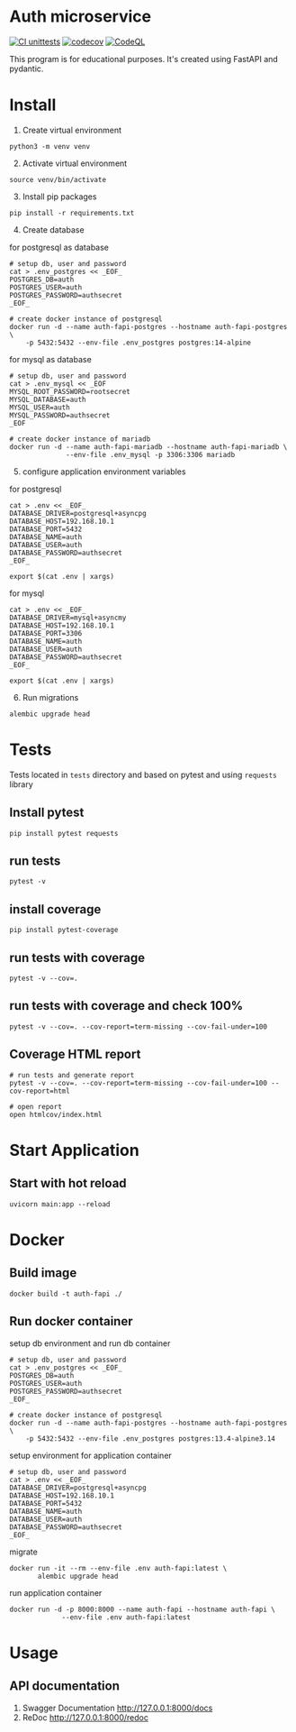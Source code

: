 # Auth microservice

[![CI unittests](https://github.com/iliadmitriev/auth-fapi/actions/workflows/python.yml/badge.svg)](https://github.com/iliadmitriev/auth-fapi/actions/workflows/python.yml)
[![codecov](https://codecov.io/gh/iliadmitriev/auth-fapi/branch/master/graph/badge.svg?token=TNU4TRP8S3)](https://codecov.io/gh/iliadmitriev/auth-fapi)
[![CodeQL](https://github.com/iliadmitriev/auth-fapi/actions/workflows/codeql-analysis.yml/badge.svg)](https://github.com/iliadmitriev/auth-fapi/actions/workflows/codeql-analysis.yml)

This program is for educational purposes. It's created using FastAPI and pydantic.

# Install

1. Create virtual environment
```shell
python3 -m venv venv
```

2. Activate virtual environment
```shell
source venv/bin/activate
```

3. Install pip packages
```shell
pip install -r requirements.txt
```

4. Create database

for postgresql as database

```shell
# setup db, user and password
cat > .env_postgres << _EOF_
POSTGRES_DB=auth
POSTGRES_USER=auth
POSTGRES_PASSWORD=authsecret
_EOF_

# create docker instance of postgresql
docker run -d --name auth-fapi-postgres --hostname auth-fapi-postgres \
    -p 5432:5432 --env-file .env_postgres postgres:14-alpine
```

for mysql as database

```shell
# setup db, user and password
cat > .env_mysql << _EOF
MYSQL_ROOT_PASSWORD=rootsecret
MYSQL_DATABASE=auth
MYSQL_USER=auth
MYSQL_PASSWORD=authsecret
_EOF

# create docker instance of mariadb
docker run -d --name auth-fapi-mariadb --hostname auth-fapi-mariadb \
              --env-file .env_mysql -p 3306:3306 mariadb
```

5. configure application environment variables

for postgresql

```shell
cat > .env << _EOF_
DATABASE_DRIVER=postgresql+asyncpg
DATABASE_HOST=192.168.10.1
DATABASE_PORT=5432
DATABASE_NAME=auth
DATABASE_USER=auth
DATABASE_PASSWORD=authsecret
_EOF_

export $(cat .env | xargs)
```

for mysql

```shell
cat > .env << _EOF_
DATABASE_DRIVER=mysql+asyncmy
DATABASE_HOST=192.168.10.1
DATABASE_PORT=3306
DATABASE_NAME=auth
DATABASE_USER=auth
DATABASE_PASSWORD=authsecret
_EOF_

export $(cat .env | xargs)
```

6. Run migrations

```shell
alembic upgrade head
```

# Tests

Tests located in `tests` directory and based on pytest and using `requests` library

## Install pytest

```shell
pip install pytest requests
```

## run tests

```shell
pytest -v
```

## install coverage

```shell
pip install pytest-coverage
```

## run tests with coverage

```shell
pytest -v --cov=.
```

## run tests with coverage and check 100%

```shell
pytest -v --cov=. --cov-report=term-missing --cov-fail-under=100
```

## Coverage HTML report

```shell
# run tests and generate report
pytest -v --cov=. --cov-report=term-missing --cov-fail-under=100 --cov-report=html

# open report
open htmlcov/index.html 
```

# Start Application

## Start with hot reload

```shell
uvicorn main:app --reload 
```

# Docker

## Build image

```shell
docker build -t auth-fapi ./
```

## Run docker container

setup db environment and run db container

```shell
# setup db, user and password
cat > .env_postgres << _EOF_
POSTGRES_DB=auth
POSTGRES_USER=auth
POSTGRES_PASSWORD=authsecret
_EOF_

# create docker instance of postgresql
docker run -d --name auth-fapi-postgres --hostname auth-fapi-postgres \
    -p 5432:5432 --env-file .env_postgres postgres:13.4-alpine3.14
```

setup environment for application container 

```shell
# setup db, user and password
cat > .env << _EOF_
DATABASE_DRIVER=postgresql+asyncpg
DATABASE_HOST=192.168.10.1
DATABASE_PORT=5432
DATABASE_NAME=auth
DATABASE_USER=auth
DATABASE_PASSWORD=authsecret
_EOF_
```

migrate

```shell
docker run -it --rm --env-file .env auth-fapi:latest \
       alembic upgrade head
```

run application container

```shell
docker run -d -p 8000:8000 --name auth-fapi --hostname auth-fapi \
             --env-file .env auth-fapi:latest
```

# Usage

## API documentation

1. Swagger Documentation http://127.0.0.1:8000/docs
2. ReDoc http://127.0.0.1:8000/redoc
